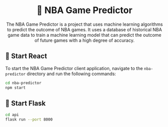 <h1 align="center">🏀 NBA Game Predictor</h1>

<p align="center">
  The NBA Game Predictor is a project that uses machine learning algorithms to predict the outcome of NBA games. It uses a database of historical NBA game data to train a machine learning model that can predict the outcome of future games with a high degree of accuracy.
</p>

<h2>🚀 Start React</h2>

To start the NBA Game Predictor client application, navigate to the `nba-predictor` directory and run the following commands:

```bash
cd nba-predictor
npm start
```

<h2>🐍 Start Flask</h2>

```bash
cd api
flask run --port 8000
```


